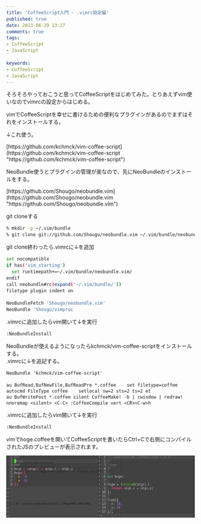 ```yaml
---
title: 'CoffeeScript入門 - .vimrc設定編'
published: true
date: 2013-06-29 13:27
comments: true
tags:
- CoffeeScript
- JavaScript

keywords:
- CoffeeScript
- JavaScript
---
```

<p>そろそろやっておこうと思ってCoffeeScriptをはじめてみた。とりあえずvim使いなのでvimrcの設定からはじめる。</p>
<p>vimでCoffeeScriptを幸せに書けるための便利なプラグインがあるのでまずはそれをインストールする。</p>

<p>↓これ使う。</p>
[https://github.com/kchmck/vim-coffee-script](https://github.com/kchmck/vim-coffee-script "https://github.com/kchmck/vim-coffee-script")

<p>NeoBundle使うとプラグインの管理が楽なので、先にNeoBundleのインストールをする。</p>
[https://github.com/Shougo/neobundle.vim](https://github.com/Shougo/neobundle.vim "https://github.com/Shougo/neobundle.vim")

<p>git cloneする</p>


```sh
% mkdir -p ~/.vim/bundle
% git clone git://github.com/Shougo/neobundle.vim ~/.vim/bundle/neobundle.vim
```

<p>git clone終わったら.vimrcに↓を追加</p>


```sh
set nocompatible
if has('vim_starting')
  set runtimepath+=~/.vim/bundle/neobundle.vim/
endif
call neobundle#rc(expand('~/.vim/bundle/'))
filetype plugin indent on

NeoBundleFetch 'Shougo/neobundle.vim'
NeoBundle 'Shougo/vimproc
```

<p>.vimrcに追加したらvim開いて↓を実行</p>


```sh
:NeoBundleInstall
```

<p>NeoBundleが使えるようになったらkchmck/vim-coffee-scriptをインストールする。<br>
.vimrcに↓を追記する。</p>

```
NeoBundle 'kchmck/vim-coffee-script'

au BufRead,BufNewFile,BufReadPre *.coffee    set filetype=coffee
autocmd FileType coffee    setlocal sw=2 sts=2 ts=2 et
au BufWritePost *.coffee silent CoffeeMake! -b | cwindow | redraw!
nnoremap <silent> <C-C> :CoffeeCompile vert <CR><C-w>h
```

<p>.vimrcに追加したらvim開いて↓を実行</p>

```sh
:NeoBundleInstall
```

<p>vimでhoge.coffeeを開いてCoffeeScriptを書いたらCtrl+Cで右側にコンパイルされたJSのプレビューが表示されます。</p>
<a href="/imgs/archives/2013/06/4dc99b061cc67594868072a17dfb57d5.png"><img src="/imgs/archives/2013/06/4dc99b061cc67594868072a17dfb57d5.png" alt="hoge.coffee____tmp_coffee__-_VIM_—_vim_—_102×38" class="alignnone size-full wp-image-946" /></a>

